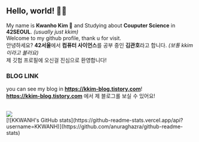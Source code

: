 ## Hello, world! 🖐🏻
My name is **Kwanho Kim 🎹** and Studying about **Couputer Science** in **42SEOUL**. *(usually just kkim)*  
Welcome to my github profile, thank u for visit.  
안녕하세요? **42서울**에서 **컴퓨터 사이언스**를 공부 중인 **김관호**라고 합니다. *(보통 kkim이라고 불러요)*  
제 깃헙 프로필에 오신걸 진심으로 환영합니다!  

### BLOG LINK
you can see my blog in **https://kkim-blog.tistory.com**!  
**https://kkim-blog.tistory.com** 에서 제 블로그롤 보실 수 있어요!

<br>
<a href="https://hits.seeyoufarm.com"><img src="https://hits.seeyoufarm.com/api/count/incr/badge.svg?url=https%3A%2F%2Fgithub.com%2FKKWANH&count_bg=%2379C83D&title_bg=%23555555&icon=&icon_color=%23E7E7E7&title=Hits&edge_flat=false"/></a>
<br>
[![KKWANH's GitHub stats](https://github-readme-stats.vercel.app/api?username=KKWANH)](https://github.com/anuraghazra/github-readme-stats)

